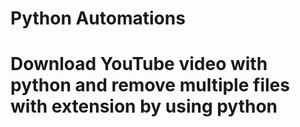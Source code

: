 # Python Automations 


# Download YouTube video with python and remove multiple files with extension by using python
